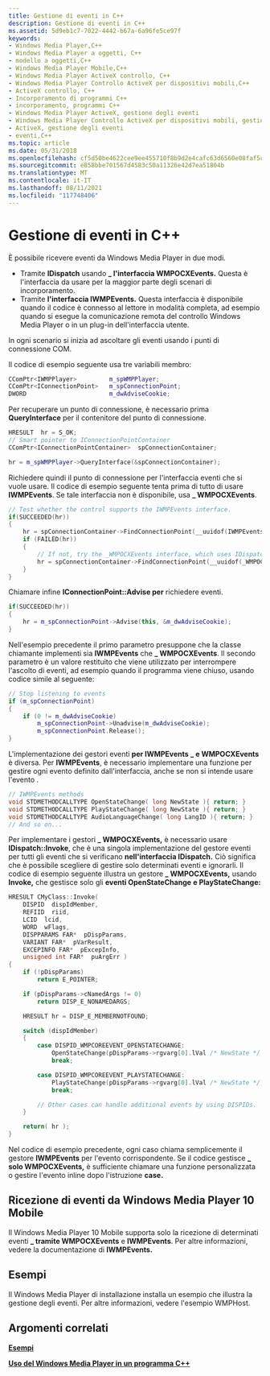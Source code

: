 ```yaml
---
title: Gestione di eventi in C++
description: Gestione di eventi in C++
ms.assetid: 5d9eb1c7-7022-4442-b67a-6a96fe5ce97f
keywords:
- Windows Media Player,C++
- Windows Media Player a oggetti, C++
- modello a oggetti,C++
- Windows Media Player Mobile,C++
- Windows Media Player ActiveX controllo, C++
- Windows Media Player Controllo ActiveX per dispositivi mobili,C++
- ActiveX controllo, C++
- Incorporamento di programmi C++
- incorporamento, programmi C++
- Windows Media Player ActiveX, gestione degli eventi
- Windows Media Player Controllo ActiveX per dispositivi mobili, gestione degli eventi
- ActiveX, gestione degli eventi
- eventi,C++
ms.topic: article
ms.date: 05/31/2018
ms.openlocfilehash: cf5d50be4622cee9ee455710f8b9d2e4cafc63d6560e08faf5c3deaddcdaccc2
ms.sourcegitcommit: e858bbe701567d4583c50a11326e42d7ea51804b
ms.translationtype: MT
ms.contentlocale: it-IT
ms.lasthandoff: 08/11/2021
ms.locfileid: "117748406"
---
```

# <a name="handling-events-in-c"></a>Gestione di eventi in C++

È possibile ricevere eventi da Windows Media Player in due modi.

-   Tramite **IDispatch** usando **\_ l'interfaccia WMPOCXEvents.** Questa è l'interfaccia da usare per la maggior parte degli scenari di incorporamento.
-   Tramite **l'interfaccia IWMPEvents.** Questa interfaccia è disponibile quando il codice è connesso al lettore in modalità completa, ad esempio quando si esegue la comunicazione remota del controllo Windows Media Player o in un plug-in dell'interfaccia utente.

In ogni scenario si inizia ad ascoltare gli eventi usando i punti di connessione COM.

Il codice di esempio seguente usa tre variabili membro:


```C++
CComPtr<IWMPPlayer>         m_spWMPPlayer;
CComPtr<IConnectionPoint>   m_spConnectionPoint;
DWORD                       m_dwAdviseCookie;

```



Per recuperare un punto di connessione, è necessario prima **QueryInterface** per il contenitore del punto di connessione.


```C++
HRESULT  hr = S_OK;
// Smart pointer to IConnectionPointContainer
CComPtr<IConnectionPointContainer>  spConnectionContainer;

hr = m_spWMPPlayer->QueryInterface(&spConnectionContainer);

```



Richiedere quindi il punto di connessione per l'interfaccia eventi che si vuole usare. Il codice di esempio seguente tenta prima di tutto di usare **IWMPEvents**. Se tale interfaccia non è disponibile, usa **\_ WMPOCXEvents**.


```C++
// Test whether the control supports the IWMPEvents interface.
if(SUCCEEDED(hr))
{
    hr = spConnectionContainer->FindConnectionPoint(__uuidof(IWMPEvents), &m_spConnectionPoint);
    if (FAILED(hr))
    {
        // If not, try the _WMPOCXEvents interface, which uses IDispatch.
        hr = spConnectionContainer->FindConnectionPoint(__uuidof(_WMPOCXEvents), &m_spConnectionPoint);
    }
}

```



Chiamare infine **IConnectionPoint::Advise per** richiedere eventi.


```C++
if(SUCCEEDED(hr))
{
    hr = m_spConnectionPoint->Advise(this, &m_dwAdviseCookie);
}

```



Nell'esempio precedente il primo parametro presuppone che la classe chiamante implementi sia **IWMPEvents** che **\_ WMPOCXEvents**. Il secondo parametro è un valore restituito che viene utilizzato per interrompere l'ascolto di eventi, ad esempio quando il programma viene chiuso, usando codice simile al seguente:


```C++
// Stop listening to events
if (m_spConnectionPoint)
{
    if (0 != m_dwAdviseCookie)
        m_spConnectionPoint->Unadvise(m_dwAdviseCookie);
        m_spConnectionPoint.Release();
}

```



L'implementazione dei gestori eventi **per IWMPEvents** **\_ e WMPOCXEvents** è diversa. Per **IWMPEvents**, è necessario implementare una funzione per gestire ogni evento definito dall'interfaccia, anche se non si intende usare l'evento .


```C++
// IWMPEvents methods
void STDMETHODCALLTYPE OpenStateChange( long NewState ){ return; }
void STDMETHODCALLTYPE PlayStateChange( long NewState ){ return; }
void STDMETHODCALLTYPE AudioLanguageChange( long LangID ){ return; }
// And so on...

```



Per implementare i gestori **\_ WMPOCXEvents,** è necessario usare **IDispatch::Invoke**, che è una singola implementazione del gestore eventi per tutti gli eventi che si verificano **nell'interfaccia IDispatch.** Ciò significa che è possibile scegliere di gestire solo determinati eventi e ignorarli. Il codice di esempio seguente illustra un gestore **\_ WMPOCXEvents,** usando **Invoke,** che gestisce solo gli **eventi OpenStateChange** **e PlayStateChange:**


```C++
HRESULT CMyClass::Invoke(
    DISPID  dispIdMember,      
    REFIID  riid,              
    LCID  lcid,                
    WORD  wFlags,              
    DISPPARAMS FAR*  pDispParams,  
    VARIANT FAR*  pVarResult,  
    EXCEPINFO FAR*  pExcepInfo,  
    unsigned int FAR*  puArgErr )
{
    if (!pDispParams)
        return E_POINTER;

    if (pDispParams->cNamedArgs != 0)
        return DISP_E_NONAMEDARGS;

    HRESULT hr = DISP_E_MEMBERNOTFOUND;

    switch (dispIdMember)
    {
        case DISPID_WMPCOREEVENT_OPENSTATECHANGE:
            OpenStateChange(pDispParams->rgvarg[0].lVal /* NewState */ );
            break;

        case DISPID_WMPCOREEVENT_PLAYSTATECHANGE:
            PlayStateChange(pDispParams->rgvarg[0].lVal /* NewState */);
            break;

        // Other cases can handle additional events by using DISPIDs.
    }

    return( hr );
}

```



Nel codice di esempio precedente, ogni caso chiama semplicemente il gestore **IWMPEvents** per l'evento corrispondente. Se il codice gestisce **\_ solo WMPOCXEvents,** è sufficiente chiamare una funzione personalizzata o gestire l'evento inline dopo l'istruzione **case.**

## <a name="receiving-events-from-windows-media-player-10-mobile"></a>Ricezione di eventi da Windows Media Player 10 Mobile

Il Windows Media Player 10 Mobile supporta solo la ricezione di determinati eventi **\_ tramite WMPOCXEvents** e **IWMPEvents**. Per altre informazioni, vedere la documentazione di **IWMPEvents.**

## <a name="samples"></a>Esempi

Il Windows Media Player di installazione installa un esempio che illustra la gestione degli eventi. Per altre informazioni, vedere l'esempio WMPHost.

## <a name="related-topics"></a>Argomenti correlati

<dl> <dt>

[**Esempi**](samples.md)
</dt> <dt>

[**Uso del Windows Media Player in un programma C++**](using-the-windows-media-player-control-in-a-c---program.md)
</dt> </dl>

 

 




